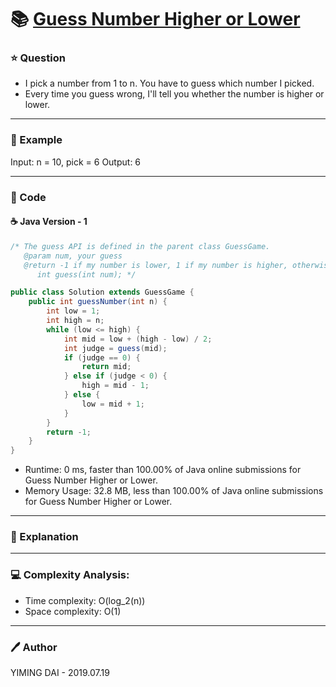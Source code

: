 # :books: [Guess Number Higher or Lower](https://leetcode.com/problems/guess-number-higher-or-lower/)

### :star: Question

- I pick a number from 1 to n. You have to guess which number I picked.
- Every time you guess wrong, I'll tell you whether the number is higher or lower.

--- 

### :car: Example

Input: n = 10, pick = 6
Output: 6

---

### :hammer: Code

#### :coffee: Java Version - 1

```java
/* The guess API is defined in the parent class GuessGame.
   @param num, your guess
   @return -1 if my number is lower, 1 if my number is higher, otherwise return 0
      int guess(int num); */

public class Solution extends GuessGame {
    public int guessNumber(int n) {
        int low = 1;
        int high = n;
        while (low <= high) {
            int mid = low + (high - low) / 2;
            int judge = guess(mid);
            if (judge == 0) {
                return mid;
            } else if (judge < 0) {
                high = mid - 1;
            } else {
                low = mid + 1;
            }
        }
        return -1;    
    }
}
```

- Runtime: 0 ms, faster than 100.00% of Java online submissions for Guess Number Higher or Lower.
- Memory Usage: 32.8 MB, less than 100.00% of Java online submissions for Guess Number Higher or Lower.

---

### :pencil: Explanation



---

### :computer: Complexity Analysis:

- Time complexity: O(log_2(n))
- Space complexity: O(1)

---

### :pen: Author

YIMING DAI - 2019.07.19
